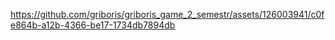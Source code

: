 

https://github.com/griboris/griboris_game_2_semestr/assets/126003941/c0fe864b-a12b-4366-be17-1734db7894db

